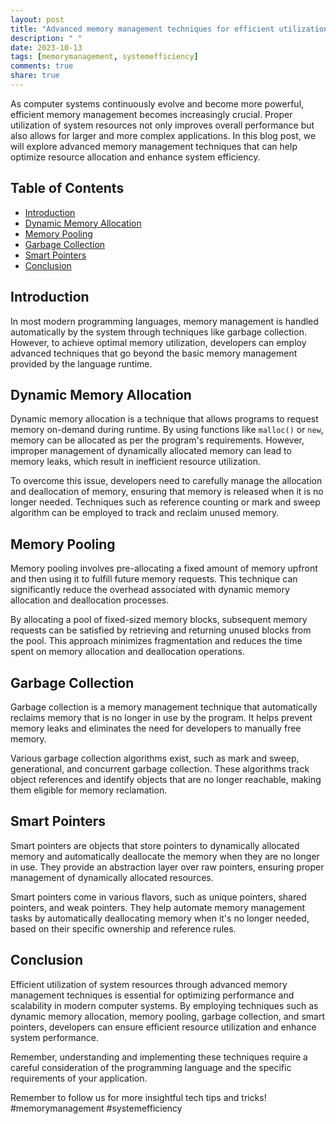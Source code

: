 ```yaml
---
layout: post
title: "Advanced memory management techniques for efficient utilization of system resources"
description: " "
date: 2023-10-13
tags: [memorymanagement, systemefficiency]
comments: true
share: true
---
```


As computer systems continuously evolve and become more powerful, efficient memory management becomes increasingly crucial. Proper utilization of system resources not only improves overall performance but also allows for larger and more complex applications. In this blog post, we will explore advanced memory management techniques that can help optimize resource allocation and enhance system efficiency.

## Table of Contents
- [Introduction](#Introduction)
- [Dynamic Memory Allocation](#Dynamic-Memory-Allocation)
- [Memory Pooling](#Memory-Pooling)
- [Garbage Collection](#Garbage-Collection)
- [Smart Pointers](#Smart-Pointers)
- [Conclusion](#Conclusion)

## Introduction

In most modern programming languages, memory management is handled automatically by the system through techniques like garbage collection. However, to achieve optimal memory utilization, developers can employ advanced techniques that go beyond the basic memory management provided by the language runtime.

## Dynamic Memory Allocation

Dynamic memory allocation is a technique that allows programs to request memory on-demand during runtime. By using functions like `malloc()` or `new`, memory can be allocated as per the program's requirements. However, improper management of dynamically allocated memory can lead to memory leaks, which result in inefficient resource utilization.

To overcome this issue, developers need to carefully manage the allocation and deallocation of memory, ensuring that memory is released when it is no longer needed. Techniques such as reference counting or mark and sweep algorithm can be employed to track and reclaim unused memory.

## Memory Pooling

Memory pooling involves pre-allocating a fixed amount of memory upfront and then using it to fulfill future memory requests. This technique can significantly reduce the overhead associated with dynamic memory allocation and deallocation processes.

By allocating a pool of fixed-sized memory blocks, subsequent memory requests can be satisfied by retrieving and returning unused blocks from the pool. This approach minimizes fragmentation and reduces the time spent on memory allocation and deallocation operations.

## Garbage Collection

Garbage collection is a memory management technique that automatically reclaims memory that is no longer in use by the program. It helps prevent memory leaks and eliminates the need for developers to manually free memory.

Various garbage collection algorithms exist, such as mark and sweep, generational, and concurrent garbage collection. These algorithms track object references and identify objects that are no longer reachable, making them eligible for memory reclamation.

## Smart Pointers

Smart pointers are objects that store pointers to dynamically allocated memory and automatically deallocate the memory when they are no longer in use. They provide an abstraction layer over raw pointers, ensuring proper management of dynamically allocated resources.

Smart pointers come in various flavors, such as unique pointers, shared pointers, and weak pointers. They help automate memory management tasks by automatically deallocating memory when it's no longer needed, based on their specific ownership and reference rules.

## Conclusion

Efficient utilization of system resources through advanced memory management techniques is essential for optimizing performance and scalability in modern computer systems. By employing techniques such as dynamic memory allocation, memory pooling, garbage collection, and smart pointers, developers can ensure efficient resource utilization and enhance system performance.

Remember, understanding and implementing these techniques require a careful consideration of the programming language and the specific requirements of your application.

Remember to follow us for more insightful tech tips and tricks! #memorymanagement #systemefficiency